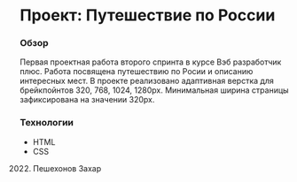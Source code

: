 # Проект: Путешествие по России

### Обзор
Первая проектная работа второго спринта в курсе Вэб разработчик плюс.
Работа посвящена путешествию по Росии и описанию интересных мест.
В проекте реализовано адаптивная верстка для брейкпойнтов 320, 768, 1024, 1280px.
Минимальная ширина страницы зафиксирована на значении 320px.

### Технологии
* HTML
* CSS


2022. Пешехонов Захар 
